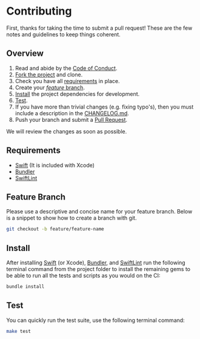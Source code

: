 # Contributing

First, thanks for taking the time to submit a pull request! These are the few notes and guidelines to keep things coherent.

## Overview

1. Read and abide by the [Code of Conduct][code-of-conduct].
1. [Fork the project](https://github.com/ustwo/mockingbird/fork) and clone.
1. Check you have all [requirements](#requirements) in place.
1. Create your [_feature_ branch](#feature-branch).
1. [Install](#install) the project dependencies for development.
1. [Test](#test).
1. If you have more than trivial changes (e.g. fixing typo's), then you must include a description in the [CHANGELOG.md][changelog].
1. Push your branch and submit a [Pull Request](https://github.com/ustwo/mockingbird/compare/).

We will review the changes as soon as possible.

## Requirements

- [Swift][swift] (It is included with Xcode)
- [Bundler][bundler]
- [SwiftLint][swiftlint]

## Feature Branch

Please use a descriptive and concise name for your feature branch. Below is a snippet to show how to create a branch with git.

```sh
git checkout -b feature/feature-name
```

## Install

After installing [Swift][swift] (or Xcode), [Bundler][bundler], and [SwiftLint][swiftlint] run the following terminal command from the project folder to install the remaining gems to be able to run all the tests and scripts as you would on the CI:

```sh
bundle install
```

## Test

You can quickly run the test suite, use the following terminal command:

```sh
make test
```

<!--- Links --->

[bundler]: http://bundler.io/
[changelog]: ../CHANGELOG.md
[code-of-conduct]: ../CODE_OF_CONDUCT.md
[swift]: https://github.com/apple/swift
[swiftlint]: https://github.com/realm/SwiftLint

